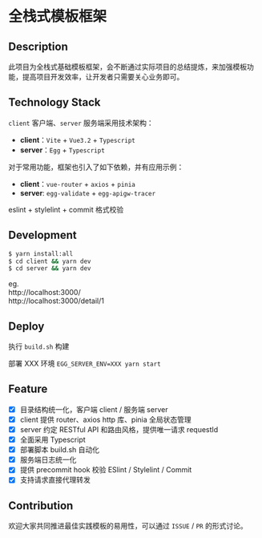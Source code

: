 # 全栈式模板框架

## Description

此项目为全栈式基础模板框架，会不断通过实际项目的总结提炼，来加强模板功能，提高项目开发效率，让开发者只需要关心业务即可。

## Technology Stack

```client``` 客户端、```server``` 服务端采用技术架构：
- **client**：```Vite``` + ```Vue3.2``` + ```Typescript```
- **server**：```Egg``` + ```Typescript```

对于常用功能，框架也引入了如下依赖，并有应用示例：
- **client**：```vue-router``` + ```axios``` + ```pinia```
- **server**: ```egg-validate``` + ```egg-apigw-tracer```

eslint + stylelint + commit 格式校验

## Development

```bash
$ yarn install:all
$ cd client && yarn dev
$ cd server && yarn dev
```
eg.<br>
http://localhost:3000/<br>http://localhost:3000/detail/1

## Deploy

执行 ```build.sh``` 构建

部署 XXX 环境 ```EGG_SERVER_ENV=XXX yarn start```

## Feature
* [x] 目录结构统一化，客户端 client / 服务端 server
* [x] client 提供 router、axios http 库、pinia 全局状态管理
* [x] server 约定 RESTful API 和路由风格，提供唯一请求 requestId
* [x] 全面采用 Typescript
* [x] 部署脚本 build.sh 自动化
* [x] 服务端日志统一化
* [x] 提供 precommit hook 校验 ESlint / Stylelint / Commit
* [x] 支持请求直接代理转发

## Contribution
欢迎大家共同推进最佳实践模板的易用性，可以通过 ```ISSUE``` / ```PR``` 的形式讨论。